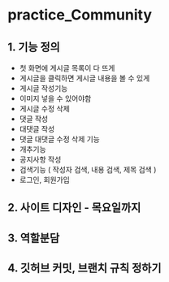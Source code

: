 # practice_Community

## 1. 기능 정의
- 첫 화면에 게시글 목록이 다 뜨게
- 게시글을 클릭하면 게시글 내용을 볼 수 있게
- 게시글 작성기능
- 이미지 넣을 수 있어야함
- 게시글 수정 삭제
- 댓글 작성
- 대댓글 작성
- 댓글 대댓글 수정 삭제 기능
- 개추기능
- 공지사항 작성
- 검색기능 ( 작성자 검색, 내용 검색, 제목 검색 )
- 로그인, 회원가입

## 2. 사이트 디자인 - 목요일까지

## 3. 역할분담

## 4. 깃허브 커밋, 브랜치 규칙 정하기
